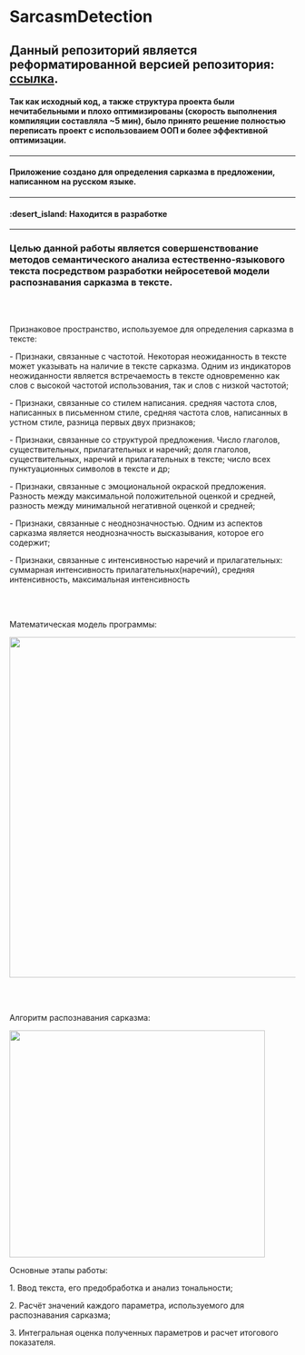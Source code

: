 # SarcasmDetection
<div id="header">
  <p><h2>Данный репозиторий является реформатированной версией репозитория: <a href="https://github.com/sentirpasseul/BusinessAnalist">ссылка</a>.</h2></p>
  <p><h4>Так как исходный код, а также структура проекта были нечитабельными и плохо оптимизированы (скорость выполнения компиляции составляла ~5 мин), было принято решение полностью переписать проект с использоваием ООП и более эффективной оптимизации.</h4></p>
  
</div>
 


---
<div id='description-header'>
  <p><h4>Приложение создано для определения сарказма в предложении, написанном на русском языке.</h4></p>
</div>

---
<div id='development'>
  <h4>:desert_island: Находится в разработке</h4>
</div>

---
<div id='description'>
  <p><h3>Целью данной работы является совершенствование методов семантического анализа естественно-языкового текста посредством разработки нейросетевой модели распознавания сарказма в тексте.</h3>
  </p>
  <br></br>
  
  <p>Признаковое пространство, используемое для определения сарказма в тексте:</p>
    <p> - Признаки, связанные с частотой. Некоторая неожиданность в тексте может указывать на наличие в тексте сарказма. Одним из индикаторов неожиданности является встречаемость в тексте одновременно как слов с высокой частотой использования, так и слов с низкой частотой;</p>
    <p> - Признаки, связанные со стилем написания. средняя частота слов, написанных в письменном стиле, средняя частота слов, написанных в устном стиле, разница первых двух признаков;</p>
    <p> - Признаки, связанные со структурой предложения. Число глаголов, существительных, прилагательных и наречий; доля глаголов, существительных, наречий и прилагательных в тексте; число всех пунктуационных символов в тексте и др;</p>
    <p> - Признаки, связанные с эмоциональной окраской предложения. Разность между максимальной положительной оценкой и средней, разность между минимальной негативной оценкой и средней;</p>
    <p> - Признаки, связанные с неоднозначностью. Одним из аспектов сарказма является неоднозначность высказывания, которое его содержит;</p>
    <p> - Признаки, связанные с интенсивностью наречий и прилагательных: суммарная интенсивность прилагательных(наречий), средняя интенсивность, максимальная интенсивность</p>
    <br></br>
    
    
  <p>Математическая модель программы:</p>
  <img src='https://user-images.githubusercontent.com/71366294/196294349-176eb4d4-74bd-45fd-b897-24f5b592104e.png' style='width: 880px; height: 600px'/>
  
<br></br>
  
  <p>Алгоритм распознавания сарказма:</p>
  <img src="https://user-images.githubusercontent.com/71366294/196293820-407420cd-d50d-40a2-b290-557cf8aeb56d.png"/ style='width: 450px;height: 400px'>
  <p>Основные этапы работы:</p>
  <p>1. Ввод текста, его предобработка и анализ тональности;</p>
  <p>2. Расчёт значений каждого параметра, используемого для распознавания сарказма;</p>
  <p>3. Интегральная оценка полученных параметров и расчет итогового показателя.</p>
  
  
  <p></p>

</div>

